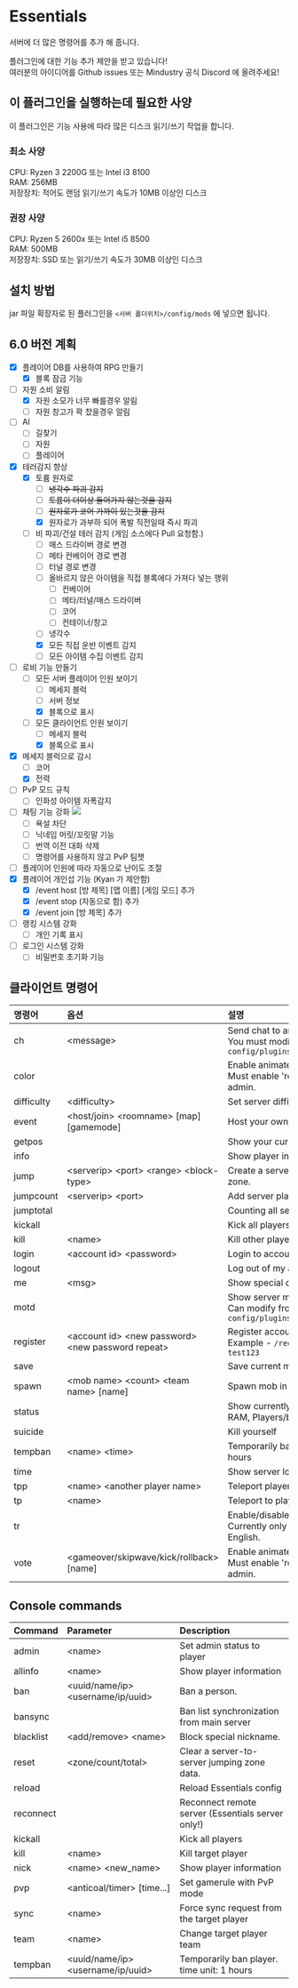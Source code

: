 # Essentials
서버에 더 많은 명령어를 추가 해 줍니다.

플러그인에 대한 기능 추가 제안을 받고 있습니다!<br>
여러분의 아이디어를 Github issues 또는 Mindustry 공식 Discord 에 올려주세요!

## 이 플러그인을 실행하는데 필요한 사양
이 플러그인은 기능 사용에 따라 많은 디스크 읽기/쓰기 작업을 합니다.

### 최소 사양
CPU: Ryzen 3 2200G 또는 Intel i3 8100<br>
RAM: 256MB<br>
저장장치: 적어도 랜덤 읽기/쓰기 속도가 10MB 이상인 디스크

### 권장 사양
CPU: Ryzen 5 2600x 또는 Intel i5 8500<br>
RAM: 500MB<br>
저장장치: SSD 또는 읽기/쓰기 속도가 30MB 이상인 디스크

## 설치 방법
jar 파일 확장자로 된 플러그인을 ``<서버 폴더위치>/config/mods`` 에 넣으면 됩니다.

## 6.0 버전 계획
- [x] 플레이어 DB를 사용하여 RPG 만들기
  - [x] 블록 잠금 기능
- [ ] 자원 소비 알림
  - [x] 자원 소모가 너무 빠를경우 알림
  - [ ] 자원 창고가 꽉 찼을경우 알림
- [ ] AI
  - [ ] 길찾기
  - [ ] 자원
  - [ ] 플레이어
- [x] 테러감지 향상
  - [x] 토륨 원자로
    - [ ] ~~냉각수 파괴 감지~~
    - [ ] ~~토륨이 더이상 들어가지 않는것을 감지~~
    - [ ] ~~원자로가 코어 가까이 있는것을 감지~~
    - [x] 원자로가 과부하 되어 폭발 직전일때 즉시 파괴
  - [ ] 비 파괴/건설 테러 감지 (게임 소스에다 Pull 요청함.)
    - [ ] 매스 드라이버 경로 변경
    - [ ] 메타 컨베이어 경로 변경
    - [ ] 터널 경로 변경
    - [ ] 올바르지 않은 아이템을 직접 블록에다 가져다 넣는 행위
      - [ ] 컨베이어
      - [ ] 메타/터널/매스 드라이버
      - [ ] 코어
      - [ ] 컨테이너/창고
    - [ ] 냉각수
    - [x] 모든 직접 운반 이벤트 감지
    - [ ] 모든 아이템 수집 이벤트 감지
- [ ] 로비 기능 만들기
  - [ ] 모든 서버 플레이어 인원 보이기
    - [ ] 메세지 블럭
    - [ ] 서버 정보
    - [x] 블록으로 표시
  - [ ] 모든 클라이언트 인원 보이기
    - [ ] 메세지 블럭
    - [x] 블록으로 표시
- [x] 메세지 블럭으로 감시
  - [ ] 코어
  - [x] 전력
- [ ] PvP 모드 규칙
  - [ ] 인화성 아이템 자폭감지
- [ ] 채팅 기능 강화 <img src="https://preloaders.evidweb.com/d_file.php?file=images/preloaders/squares.gif">
  - [ ] 욕설 차단
  - [ ] 닉네임 머릿/꼬릿말 기능
  - [ ] 번역 이전 대화 삭제
  - [ ] 명령어를 사용하지 않고 PvP 팀챗
- [ ] 플레이어 인원에 따라 자동으로 난이도 조절
- [x] 플레이어 개인섭 기능 (Kyan 가 제안함)
  - [x] /event host [방 제목] [맵 이름] [게임 모드] 추가
  - [x] /event stop (자동으로 함) 추가
  - [x] /event join [방 제목] 추가
- [ ] 랭킹 시스템 강화
  - [ ] 개인 기록 표시
- [ ] 로그인 시스템 강화
  - [ ] 비밀번호 초기화 기능

## 클라이언트 명령어

| 명령어 | 옵션 | 설명 |
|:---|:---|:--- |
| ch | &lt;message&gt; | Send chat to another server () <br> You must modify the settings in ``config/plugins/Essentials/config.txt`` |
| color |  | Enable animated rainbow nickname. <br> Must enable 'realname' and can use admin. |
| difficulty | &lt;difficulty&gt; | Set server difficulty |
| event | &lt;host/join&gt; &lt;roomname&gt; [map] [gamemode] | Host your own server |
| getpos |  | Show your current position position |
| info |  | Show player information |
| jump | &lt;serverip&gt; &lt;port&gt; &lt;range&gt; &lt;block-type&gt; | Create a server-to-server jumping zone. |
| jumpcount | &lt;serverip&gt; &lt;port&gt; | Add server player counting |
| jumptotal |  | Counting all server players |
| kickall |  | Kick all players without you. |
| kill | &lt;name&gt; | Kill other players |
| login | &lt;account id&gt; &lt;password&gt; | Login to account. |
| logout |  | Log out of my account |
| me | &lt;msg&gt; | Show special chat format |
| motd |  | Show server motd <br> Can modify from ``config/plugins/Essentials/motd.txt`` |
| register | &lt;account id&gt; &lt;new password&gt; &lt;new password repeat&gt; | Register accoun<br>Example - ``/register test test123 test123`` |
| save |  | Save current map |
| spawn | &lt;mob name&gt; &lt;count&gt; &lt;team name&gt; [name] | Spawn mob in player location |
| status |  | Show currently server status (TPS, RAM, Players/ban count) |
| suicide |  | Kill yourself |
| tempban | &lt;name&gt; &lt;time&gt; | Temporarily ban player. time unit: 1 hours |
| time |  | Show server local time |
| tpp | &lt;name&gt; &lt;another player name&gt; | Teleport player to other players |
| tp | &lt;name&gt; | Teleport to players |
| tr |  | Enable/disable auto translate <br> Currently only support Korean to English. |
| vote | &lt;gameover/skipwave/kick/rollback&gt; [name] | Enable animated rainbow nickname. <br> Must enable 'realname' and can use admin. |

## Console commands

| Command | Parameter | Description |
|:---|:---|:---|
| admin | &lt;name&gt; | Set admin status to player |
| allinfo | &lt;name&gt; | Show player information |
| ban | &lt;uuid/name/ip&gt; &lt;username/ip/uuid&gt; | Ban a person. |
| bansync |  | Ban list synchronization from main server |
| blacklist | &lt;add/remove&gt; &lt;name&gt; | Block special nickname. |
| reset | &lt;zone/count/total&gt; | Clear a server-to-server jumping zone data. |
| reload |  | Reload Essentials config |
| reconnect |  | Reconnect remote server (Essentials server only!) |
| kickall |  | Kick all players |
| kill | &lt;name&gt; | Kill target player |
| nick | &lt;name&gt; &lt;new_name&gt; | Show player information |
| pvp | &lt;anticoal/timer&gt; [time...] | Set gamerule with PvP mode |
| sync | &lt;name&gt; | Force sync request from the target player |
| team | &lt;name&gt; | Change target player team |
| tempban | &lt;uuid/name/ip&gt; &lt;username/ip/uuid&gt; | Temporarily ban player. time unit: 1 hours |
